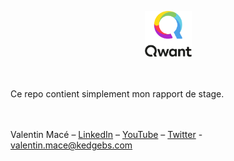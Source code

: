 <p align="center">
  <img src="./qwant_logo.png" width="75px">
</p>

<br/>





<br/>
Ce repo contient simplement mon rapport de stage.
<br/>
<br/>
<br/>

Valentin Macé – [LinkedIn](https://www.linkedin.com/in/valentin-mac%C3%A9-310683165/) – [YouTube](https://www.youtube.com/channel/UCMIW0JKxoxBDM5yiiF17SrA) – [Twitter](https://twitter.com/ValentinMace) - valentin.mace@kedgebs.com
